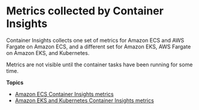 # Metrics collected by Container Insights<a name="Container-Insights-metrics"></a>

Container Insights collects one set of metrics for Amazon ECS and AWS Fargate on Amazon ECS, and a different set for Amazon EKS, AWS Fargate on Amazon EKS, and Kubernetes\.

Metrics are not visible until the container tasks have been running for some time\.

**Topics**
+ [Amazon ECS Container Insights metrics](Container-Insights-metrics-ECS.md)
+ [Amazon EKS and Kubernetes Container Insights metrics](Container-Insights-metrics-EKS.md)
